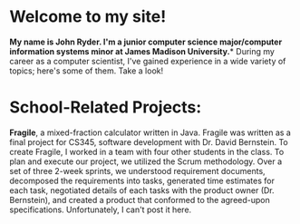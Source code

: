# Welcome to my site!
**My name is John Ryder. I'm a junior computer science major/computer information systems minor at James Madison University.***
During my career as a computer scientist, I've gained experience in a wide variety of topics; here's some of them. Take a look!

# School-Related Projects:
**Fragile**, a mixed-fraction calculator written in Java.
  Fragile was written as a final project for CS345, software development with Dr. David Bernstein. To create Fragile, I worked
in a team with four other students in the class. To plan and execute our project, we utilized the Scrum methodology. Over a set
of three 2-week sprints, we understood requirement documents, decomposed the requirements into tasks, generated time estimates
for each task, negotiated details of each tasks with the product owner (Dr. Bernstein), and created a product that conformed to
the agreed-upon specifications. Unfortunately, I can't post it here.
